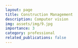 ```yaml
---
layout: page
title: Construction Management
description: Computer vision
img: assets/img/9.jpg
importance: 3
category: professional
related_publications: false
---
```

